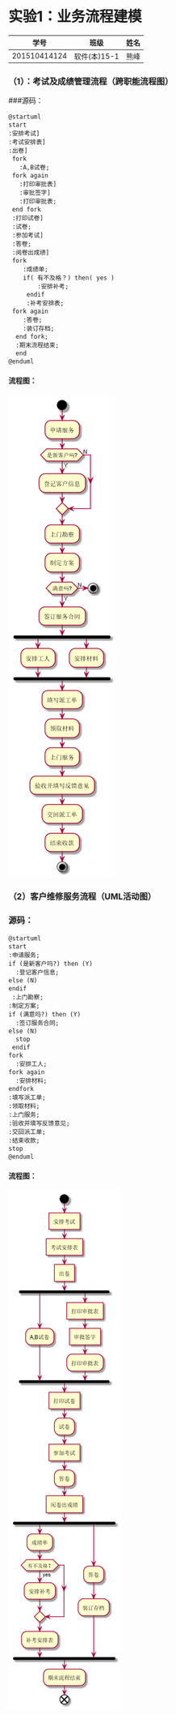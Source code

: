 
# 实验1：业务流程建模
|学号|班级|姓名|
|:-------:|:-------------: | :----------:|
|201510414124|软件(本)15-1|熊峰|

### （1）：考试及成绩管理流程（跨职能流程图）
###源码：
```
@startuml
start
:安排考试]
:考试安排表]
:出卷]
 fork
   :A,B试卷;
 fork again
   :打印审批表]
   :审批签字]
   :打印审批表;
 end fork
 :打印试卷]
 :试卷;
 :参加考试]
 :答卷;
 :阅卷出成绩]
 fork
    :成绩单;
    if( 有不及格？) then( yes )
        :安排补考;
     endif
     :补考安排表;
 fork again
    :答卷;
    :装订存档;
  end fork;
  :期末流程结束;
  end
@enduml
```
#### 流程图：
![](./demo.png '考试及成绩管理流程')

### （2）客户维修服务流程（UML活动图）
### 源码：
```
@startuml
start
:申请服务;
if (是新客户吗?) then (Y)
  :登记客户信息;
else (N)
endif
 :上门勘察;
:制定方案;
if (满意吗?) then (Y)
  :签订服务合同;
else (N)
  stop
 endif
fork
  :安排工人;
fork again
  :安排材料;
endfork
:填写派工单;
:领取材料;
:上门服务;
:验收并填写反馈意见;
:交回派工单;
:结束收款;
stop
@enduml
```
#### 流程图：
![](./demo1.png '客户维修服务流程')
